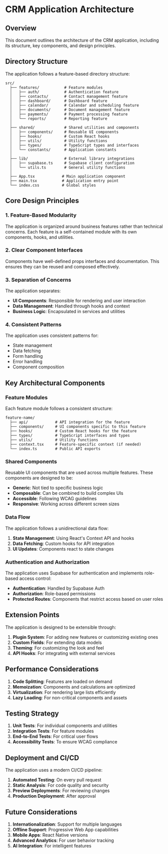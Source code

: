 # CRM Application Architecture

## Overview

This document outlines the architecture of the CRM application, including its structure, key components, and design principles.

## Directory Structure

The application follows a feature-based directory structure:

```
src/
  ├── features/           # Feature modules
  │   ├── auth/           # Authentication feature
  │   ├── contacts/       # Contact management feature
  │   ├── dashboard/      # Dashboard feature
  │   ├── calendar/       # Calendar and scheduling feature
  │   ├── documents/      # Document management feature
  │   ├── payments/       # Payment processing feature
  │   └── reports/        # Reporting feature
  │
  ├── shared/             # Shared utilities and components
  │   ├── components/     # Reusable UI components
  │   ├── hooks/          # Custom React hooks
  │   ├── utils/          # Utility functions
  │   ├── types/          # TypeScript types and interfaces
  │   └── constants/      # Application constants
  │
  ├── lib/                # External library integrations
  │   ├── supabase.ts     # Supabase client configuration
  │   └── utils.ts        # General utility functions
  │
  ├── App.tsx            # Main application component
  ├── main.tsx           # Application entry point
  └── index.css          # Global styles
```

## Core Design Principles

### 1. Feature-Based Modularity

The application is organized around business features rather than technical concerns. Each feature is a self-contained module with its own components, hooks, and utilities.

### 2. Clear Component Interfaces

Components have well-defined props interfaces and documentation. This ensures they can be reused and composed effectively.

### 3. Separation of Concerns

The application separates:
- **UI Components**: Responsible for rendering and user interaction
- **Data Management**: Handled through hooks and context
- **Business Logic**: Encapsulated in services and utilities

### 4. Consistent Patterns

The application uses consistent patterns for:
- State management
- Data fetching
- Form handling
- Error handling
- Component composition

## Key Architectural Components

### Feature Modules

Each feature module follows a consistent structure:

```
feature-name/
  ├── api/            # API integration for the feature
  ├── components/     # UI components specific to this feature
  ├── hooks/          # Custom React hooks for the feature
  ├── types/          # TypeScript interfaces and types
  ├── utils/          # Utility functions
  ├── context.tsx     # Feature-specific context (if needed)
  └── index.ts        # Public API exports
```

### Shared Components

Reusable UI components that are used across multiple features. These components are designed to be:

- **Generic**: Not tied to specific business logic
- **Composable**: Can be combined to build complex UIs
- **Accessible**: Following WCAG guidelines
- **Responsive**: Working across different screen sizes

### Data Flow

The application follows a unidirectional data flow:

1. **State Management**: Using React's Context API and hooks
2. **Data Fetching**: Custom hooks for API integration
3. **UI Updates**: Components react to state changes

### Authentication and Authorization

The application uses Supabase for authentication and implements role-based access control:

- **Authentication**: Handled by Supabase Auth
- **Authorization**: Role-based permissions
- **Protected Routes**: Components that restrict access based on user roles

## Extension Points

The application is designed to be extensible through:

1. **Plugin System**: For adding new features or customizing existing ones
2. **Custom Fields**: For extending data models
3. **Theming**: For customizing the look and feel
4. **API Hooks**: For integrating with external services

## Performance Considerations

1. **Code Splitting**: Features are loaded on demand
2. **Memoization**: Components and calculations are optimized
3. **Virtualization**: For rendering large lists efficiently
4. **Lazy Loading**: For non-critical components and assets

## Testing Strategy

1. **Unit Tests**: For individual components and utilities
2. **Integration Tests**: For feature modules
3. **End-to-End Tests**: For critical user flows
4. **Accessibility Tests**: To ensure WCAG compliance

## Deployment and CI/CD

The application uses a modern CI/CD pipeline:

1. **Automated Testing**: On every pull request
2. **Static Analysis**: For code quality and security
3. **Preview Deployments**: For reviewing changes
4. **Production Deployment**: After approval

## Future Considerations

1. **Internationalization**: Support for multiple languages
2. **Offline Support**: Progressive Web App capabilities
3. **Mobile Apps**: React Native versions
4. **Advanced Analytics**: For user behavior tracking
5. **AI Integration**: For intelligent features
